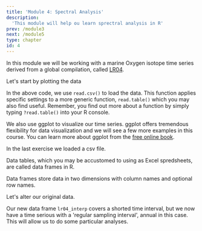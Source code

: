 ```yaml
---
title: 'Module 4: Spectral Analysis'
description:
  'This module will help ou learn sprectral analysis in R'
prev: /module3
next: /module5
type: chapter
id: 4
---
```


<exercise id="1" title="A Time Series">

In this module we will be working with a marine Oxygen isotope time series derived from a global compilation, called [LR04](https://agupubs.onlinelibrary.wiley.com/doi/full/10.1029/2004PA001071). 

Let's start by plotting the data

<codeblock id="03_01">
</codeblock>

In the above code, we use ```read.csv()``` to load the data. This function applies specific settings to a more generic function, ```read.table()``` which you may also find useful. Remember, you find out more about a function by simply typing ```?read.table()``` into your R console.

We also use ggplot to visualize our time series. ggplot offers tremendous flexibility for data visualization and we will see a few more examples in this course. You can learn more about ggplot from the [free online book](https://ggplot2-book.org/).

</exercise>

<exercise id="2" title="dplyr">

In the last exercise we loaded a csv file.

Data tables, which you may be accustomed to using as Excel spredsheets, are called data frames in R.

Data frames store data in two dimensions with column names and optional row names.

Let's alter our original data.

<codeblock id="03_02">
</codeblock>

Our new data frame ```lr04_interp``` covers a shorted time interval, but we now have a time serious with a 'regular sampling interval', annual in this case. This will allow us to do some particular analyses.

</exercise>

